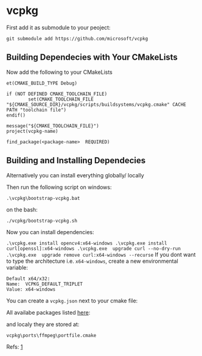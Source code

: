 # vcpkg
First add it as submodule to your peoject:

`git submodule add https://github.com/microsoft/vcpkg`


## Building Dependecies with Your CMakeLists
Now add the following to your CMakeLists

```
et(CMAKE_BUILD_TYPE Debug)

if (NOT DEFINED CMAKE_TOOLCHAIN_FILE)
        set(CMAKE_TOOLCHAIN_FILE "${CMAKE_SOURCE_DIR}/vcpkg/scripts/buildsystems/vcpkg.cmake" CACHE PATH "toolchain file")
endif()

message("${CMAKE_TOOLCHAIN_FILE}")
project(vcpkg-name)

find_package(<package-name>  REQUIRED)
```
## Building and Installing Dependecies 
Alternatively you can install everything globally/ locally

Then run the following script on windows:

`.\vcpkg\bootstrap-vcpkg.bat`

on the bash:

`./vcpkg/bootstrap-vcpkg.sh`

Now you can install dependencies:

`
.\vcpkg.exe install opencv4:x64-windows
.\vcpkg.exe install curl[openssl]:x64-windows
.\vcpkg.exe  upgrade curl --no-dry-run
.\vcpkg.exe  upgrade remove curl:x64-windows --recurse
`
 If you dont want to type the architecture i.e. `x64-windows`, create a new environmental variable:
```  
Default x64/x32:
Name:  VCPKG_DEFAULT_TRIPLET
Value: x64-windows
```

You can create a `vcpkg.json` next to your cmake file:


All availabe packages listed [here](https://vcpkg.io/en/packages.html):

and localy they are  stored at:

`vcpkg\ports\ffmpeg\portfile.cmake`

Refs: [1](https://vcpkg.io/en/getting-started.html)

